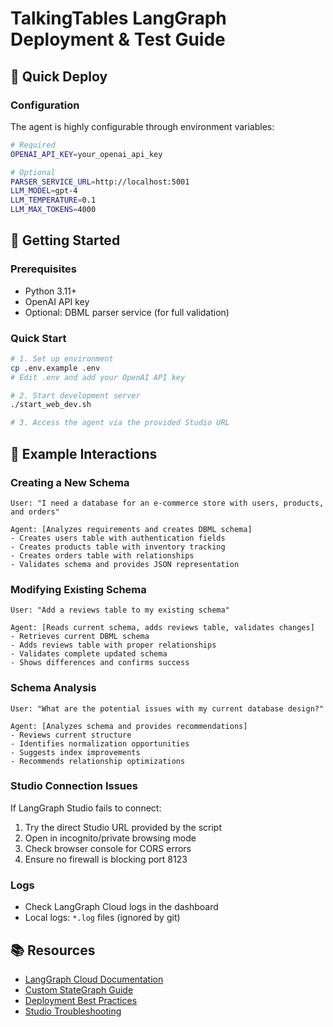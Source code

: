 # TalkingTables LangGraph Deployment & Test Guide

## 🚀 Quick Deploy

### Configuration

The agent is highly configurable through environment variables:

```bash
# Required
OPENAI_API_KEY=your_openai_api_key

# Optional
PARSER_SERVICE_URL=http://localhost:5001
LLM_MODEL=gpt-4
LLM_TEMPERATURE=0.1
LLM_MAX_TOKENS=4000
```

## 🚀 Getting Started

### Prerequisites
- Python 3.11+
- OpenAI API key
- Optional: DBML parser service (for full validation)

### Quick Start
```bash
# 1. Set up environment
cp .env.example .env
# Edit .env and add your OpenAI API key

# 2. Start development server
./start_web_dev.sh

# 3. Access the agent via the provided Studio URL
```

## 💬 Example Interactions

### Creating a New Schema
```
User: "I need a database for an e-commerce store with users, products, and orders"

Agent: [Analyzes requirements and creates DBML schema]
- Creates users table with authentication fields
- Creates products table with inventory tracking
- Creates orders table with relationships
- Validates schema and provides JSON representation
```

### Modifying Existing Schema
```
User: "Add a reviews table to my existing schema"

Agent: [Reads current schema, adds reviews table, validates changes]
- Retrieves current DBML schema
- Adds reviews table with proper relationships
- Validates complete updated schema
- Shows differences and confirms success
```

### Schema Analysis
```
User: "What are the potential issues with my current database design?"

Agent: [Analyzes schema and provides recommendations]
- Reviews current structure
- Identifies normalization opportunities
- Suggests index improvements
- Recommends relationship optimizations
```

### Studio Connection Issues
If LangGraph Studio fails to connect:
1. Try the direct Studio URL provided by the script
2. Open in incognito/private browsing mode
3. Check browser console for CORS errors
4. Ensure no firewall is blocking port 8123

### Logs
- Check LangGraph Cloud logs in the dashboard
- Local logs: `*.log` files (ignored by git)

## 📚 Resources
- [LangGraph Cloud Documentation](https://langchain-ai.github.io/langgraph/)
- [Custom StateGraph Guide](https://langchain-ai.github.io/langgraph/tutorials/state_graph/)
- [Deployment Best Practices](https://langchain-ai.github.io/langgraph/how-tos/deploy/)
- [Studio Troubleshooting](https://aka.ms/vscode-troubleshoot-terminal-launch) 